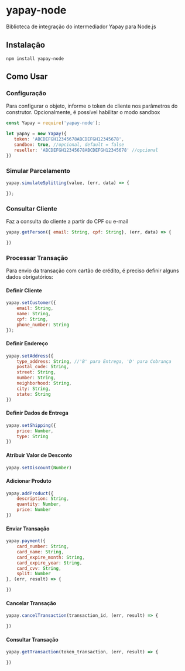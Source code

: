 # yapay-node
Biblioteca de integração do intermediador Yapay para Node.js

## Instalação
`npm install yapay-node`

## Como Usar

### Configuração
Para configurar o objeto, informe o token de cliente nos parâmetros do construtor. Opcionalmente, é possível habilitar o modo sandbox

```javascript
const Yapay = require('yapay-node');

let yapay = new Yapay({
   token: 'ABCDEFGH12345678ABCDEFGH12345678',
   sandbox: true, //opcional, default = false
   reseller: 'ABCDEFGH12345678ABCDEFGH12345678' //opcional
})
```

### Simular Parcelamento
```javascript
yapay.simulateSplitting(value, (err, data) => {

});
```

### Consultar Cliente
Faz a consulta do cliente a partir do CPF ou e-mail
```javascript
yapay.getPerson({ email: String, cpf: String}, (err, data) => {

})
```

### Processar Transação
Para envio da transação com cartão de crédito, é preciso definir alguns dados obrigatórios:

#### Definir Cliente
```javascript
yapay.setCustomer({
    email: String,
    name: String,
    cpf: String,
    phone_number: String
});
```

#### Definir Endereço
```javascript
yapay.setAddress({
    type_address: String, //'B' para Entrega, 'D' para Cobrança
    postal_code: String,
    street: String,
    number: String,
    neighborhood: String,
    city: String,
    state: String
})
```

#### Definir Dados de Entrega
```javascript
yapay.setShipping({
    price: Number,
    type: String
})
```

#### Atribuir Valor de Desconto
```javascript
yapay.setDiscount(Number)
```

#### Adicionar Produto
```javascript
yapay.addProduct({
    description: String,
    quantity: Number,
    price: Number
})
```

#### Enviar Transação
```javascript
yapay.payment({
    card_number: String,
    card_name: String,
    card_expire_month: String,
    card_expire_year: String,
    card_cvv: String,
    split: Number
}, (err, result) => {

})
```

#### Cancelar Transação
```javascript
yapay.cancelTransaction(transaction_id, (err, result) => {

})
```

#### Consultar Transação
```javascript
yapay.getTransaction(token_transaction, (err, result) => {

})
```